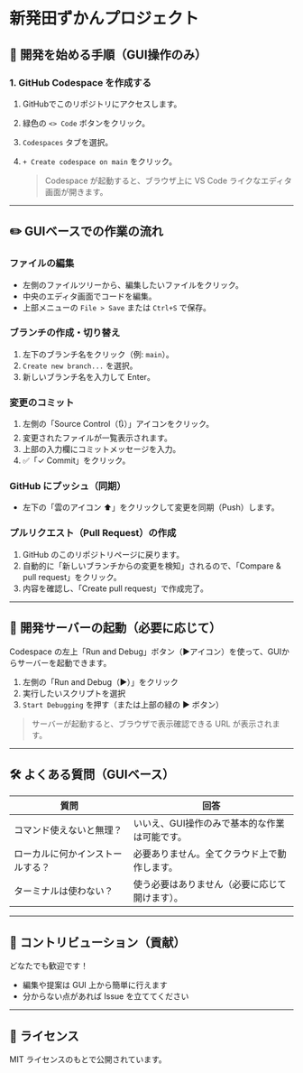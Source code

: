 # 新発田ずかんプロジェクト

## 🚀 開発を始める手順（GUI操作のみ）

### 1. GitHub Codespace を作成する

1. GitHubでこのリポジトリにアクセスします。
2. 緑色の `<> Code` ボタンをクリック。
3. `Codespaces` タブを選択。
4. `+ Create codespace on main` をクリック。

   > Codespace が起動すると、ブラウザ上に VS Code ライクなエディタ画面が開きます。

---

## ✏️ GUIベースでの作業の流れ

### ファイルの編集

- 左側のファイルツリーから、編集したいファイルをクリック。
- 中央のエディタ画面でコードを編集。
- 上部メニューの `File > Save` または `Ctrl+S` で保存。

### ブランチの作成・切り替え

1. 左下のブランチ名をクリック（例: `main`）。
2. `Create new branch...` を選択。
3. 新しいブランチ名を入力して Enter。

### 変更のコミット

1. 左側の「Source Control（🔃）」アイコンをクリック。
2. 変更されたファイルが一覧表示されます。
3. 上部の入力欄にコミットメッセージを入力。
4. ✅「✓ Commit」をクリック。

### GitHub にプッシュ（同期）

- 左下の「雲のアイコン ⬆️」をクリックして変更を同期（Push）します。

### プルリクエスト（Pull Request）の作成

1. GitHub のこのリポジトリページに戻ります。
2. 自動的に「新しいブランチからの変更を検知」されるので、「Compare & pull request」をクリック。
3. 内容を確認し、「Create pull request」で作成完了。

---

## 🧪 開発サーバーの起動（必要に応じて）

Codespace の左上「Run and Debug」ボタン（▶️アイコン）を使って、GUIからサーバーを起動できます。

1. 左側の「Run and Debug（▶️）」をクリック
2. 実行したいスクリプトを選択
3. `Start Debugging` を押す（または上部の緑の ▶️ ボタン）

> サーバーが起動すると、ブラウザで表示確認できる URL が表示されます。

---

## 🛠 よくある質問（GUIベース）

| 質問 | 回答 |
|------|------|
| コマンド使えないと無理？ | いいえ、GUI操作のみで基本的な作業は可能です。 |
| ローカルに何かインストールする？ | 必要ありません。全てクラウド上で動作します。 |
| ターミナルは使わない？ | 使う必要はありません（必要に応じて開けます）。 |

---

## 🤝 コントリビューション（貢献）

どなたでも歓迎です！

- 編集や提案は GUI 上から簡単に行えます
- 分からない点があれば Issue を立ててください

---

## 📝 ライセンス

MIT ライセンスのもとで公開されています。

